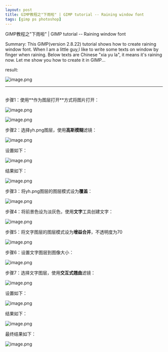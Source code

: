 ```yaml
---
layout: post
title: GIMP教程之"下雨啦" | GIMP tutorial -- Raining window font
tags: [gimp ps photoshop]
---
```


GIMP教程之"下雨啦" | GIMP tutorial -- Raining window font

Summary: This GIMP(version 2.8.22) tutorial shows how to create raining window font.
When I am a little guy,I like to write some texts on window by finger when raining. Below texts are Chinese "xia yu la", it means it's raining now. Let me show you how to create it in GIMP...
 
result:

![image.png](https://res.cloudinary.com/hpiynhbhq/image/upload/v1514955620/cthuochsluf0tq31eonw.png)

---
<br>
步骤1：使用**作为图层打开**方式将图片打开：

![image.png](https://res.cloudinary.com/hpiynhbhq/image/upload/v1514954414/chonpjd4o7yec8oy4vdb.png)

![image.png](https://res.cloudinary.com/hpiynhbhq/image/upload/v1514954556/b3giotlb16ixvwcskj15.png)

步骤2：选择yh.png图层，使用**高斯模糊**滤镜：

![image.png](https://res.cloudinary.com/hpiynhbhq/image/upload/v1514954649/wegxsjor0pfdfozmycqt.png)

设置如下：

![image.png](https://res.cloudinary.com/hpiynhbhq/image/upload/v1514954716/irrk65xemoabz4sv1sgc.png)

结果如下：

![image.png](https://res.cloudinary.com/hpiynhbhq/image/upload/v1514954735/vae9hk1v3qfnyvfndfiu.png)

步骤3：将yh.png图层的图层模式设为**覆盖**：

![image.png](https://res.cloudinary.com/hpiynhbhq/image/upload/v1514954800/jn3wcnwvrzk7520jdw3l.png)

步骤4：将前景色设为淡灰色，使用**文字**工具创建文字：

![image.png](https://res.cloudinary.com/hpiynhbhq/image/upload/v1514954948/r1fwzo8ozsqgursmmm7f.png)

步骤5：将文字图层的图层模式设为**增益合并**，不透明度为70

![image.png](https://res.cloudinary.com/hpiynhbhq/image/upload/v1514955022/bwnkhrs9ucm5kxpy0cje.png)

步骤6：设置文字图层到图像大小：

![image.png](https://res.cloudinary.com/hpiynhbhq/image/upload/v1514955112/dorowmnzw6rqua9lucq9.png)

步骤7：选择文字图层，使用**交互式翘曲**滤镜：

![image.png](https://res.cloudinary.com/hpiynhbhq/image/upload/v1514955189/q8mp4m0rfvxshyxlspoe.png)

设置如下：

![image.png](https://res.cloudinary.com/hpiynhbhq/image/upload/v1514955519/wgqgvy7kxs7r9e5phtyx.png)

结果如下：

![image.png](https://res.cloudinary.com/hpiynhbhq/image/upload/v1514955564/xtq84ojtxjrgyicmaprn.png)

最终结果如下：

![image.png](https://res.cloudinary.com/hpiynhbhq/image/upload/v1514955620/cthuochsluf0tq31eonw.png)
